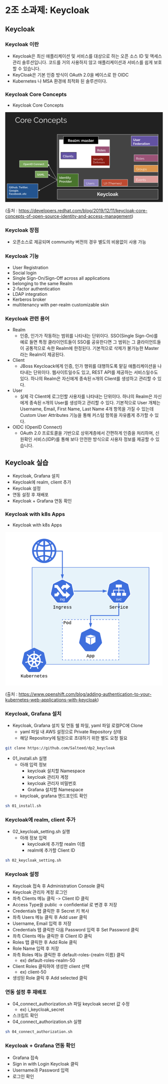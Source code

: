 # 2조 소과제: Keycloak

## Keycloak
### Keycloak 이란
* Keycloak은 최신 애플리케이션 및 서비스를 대상으로 하는 오픈 소스 ID 및 액세스 관리 솔루션입니다. 코드를 거의 사용하지 않고 애플리케이션과 서비스를 쉽게 보호할 수 있습니다.
* KeyCloak은 기본 인증 방식이 OAuth 2.0을 베이스로 한 OIDC
* Kubernetes 나 MSA 환경에 최적화 된 솔루션이다.

### Keycloak Core Concepts
* Keycloak Core Concepts

![Keycloak Core Concepts](../refarch/image/keycloakArch.png) 

(출처 : https://developers.redhat.com/blog/2019/12/11/keycloak-core-concepts-of-open-source-identity-and-access-management)

### Keycloak 장점
* 오픈소스로 제공되며 community 버전의 경우 별도의 비용없이 사용 가능

### Keycloak 기능
* User Registration
* Social login
* Single Sign-On/Sign-Off across all applications
* belonging to the same Realm
* 2-factor authentication
* LDAP integration
* Kerberos broker
* multitenancy with per-realm customizable skin

### Keycloak 관련 용어
* Realm
    * 인증, 인가가 작동하는 범위를 나타내는 단위이다. SSO(Single Sign-On)를 예로 들면 특정 클라이언트들이 SSO를 공유한다면 그 범위는 그 클라이언트들이 공통적으로 속한 Realm에 한정된다. 기본적으로 삭제가 불가능한 Master라는 Realm이 제공된다.
* Client
    * JBoss Keycloack에게 인증, 인가 행위를 대행하도록 맡길 애플리케이션을 나타내는 단위이다. 웹사이트일수도 있고, REST API를 제공하는 서비스일수도 있다. 하나의 Realm은 자신에게 종속된 n개의 Client를 생성하고 관리할 수 있다.
* User
    * 실제 각 Client에 로그인할 사용자를 나타내는 단위이다. 하나의 Realm은 자신에게 종속된 n개의 User를 생성하고 관리할 수 있다. 기본적으로 User 개체는 Username, Email, First Name, Last Name 4개 항목을 가질 수 있는데 Custom User Attributes 기능을 통해 커스텀 항목을 자유롭게 추가할 수 있다.
* OIDC (OpenID Connect)
    * OAuth 2.0 프로토콜을 기반으로 상위계층에서 간편하게 인증을 처리하며, 신원확인 서비스(IDP)를 통해 보다 안전한 방식으로 사용자 정보를 제공할 수 있습니다.

## Keycloak 실습
* Keycloak, Grafana 설치
* Keycloak에 realm, client 추가
* Keycloak 설정
* 연동 설정 후 재배포
* Keycloak + Grafana 연동 확인

### Keycloak with k8s Apps
* Keycloak with k8s Apps

![Keycloak with k8s Apps](../refarch/image/keyCloakWithK8sApp.png) 

 
(출처 : https://www.openshift.com/blog/adding-authentication-to-your-kubernetes-web-applications-with-keycloak)

### Keycloak, Grafana 설치
- Keycloak, Grafana 설치 및 연동 쉘 파일, yaml 파일 로컬PC에 Clone
  - yaml 파일 내 AWS 설정으로 Private Repository 상태
  - 해당 Repository에 팀원으로 초대하기 위한 별도 요청 필요
```bash
git clone https://github.com/Salteed/dp2_keycloak
```

- 01_install.sh 실행
  - 아래 입력 정보
    - keycloak 설치할 Namespace
    - keycloak 관리자 계정
    - keycloak 관리자 비밀번호
    - Grafana 설치할 Namespace
  - keycloak, grafana 엔드포인트 확인
```bash
sh 01_install.sh
```

### Keycloak에 realm, client 추가
- 02_keycloak_setting.sh 실행
  - 아래 정보 입력
    - keycloak에 추가할 realm 이름
    - realm에 추가할 Client ID
```bash
sh 02_keycloak_setting.sh
```

### Keycloak 설정
- Keycloak 접속 후 Administration Console 클릭
- Keycloak 관리자 계정 로그인
- 좌측 Clients 메뉴 클릭 -> Client ID 클릭
- Access Type을 public -> confidential 로 변경 후 저장
- Credentials 탭 클릭한 후 Secret 키 복사
- 좌측 Users 메뉴 클릭 후 Add user 클릭
- Username, Email 입력 후 저장
- Credentials 탭 클릭한 다음 Password 입력 후 Set Password 클릭
- 좌측 Clients 메뉴 클릭한 후 Client ID 클릭
- Roles 탭 클릭한 후 Add Role 클릭
- Role Name 입력 후 저장
- 좌측 Roles 메뉴 클릭한 후 default-roles-{realm 이름} 클릭
  - ex) default-roles-realm-50
- Client Roles 클릭하여 생성한 client 선택
  - ex) client-50
- 생성된 Role 클릭 후 Add selected 클릭

### 연동 설정 후 재배포
- 04_connect_authorization.sh 파일 keycloak secret 값 수정
  - ex) i_keycloak_secret
- 스크립트 확인
- 04_connect_authorization.sh 실행
```bash
sh 04_connect_authorization.sh
```

### Keycloak + Grafana 연동 확인
- Grafana 접속
- Sign in with Login Keycloak 클릭
- Username과 Password 입력
- 로그인 확인
